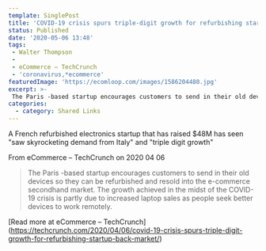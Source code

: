 ```yaml
---
template: SinglePost
title: 'COVID-19 crisis spurs triple-digit growth for refurbishing startup Back Market'
status: Published
date: '2020-05-06 13:48'
tags:
 - Walter Thompson
 -
 - eCommerce – TechCrunch
 - 'coronavirus,*ecommerce'
featuredImage: 'https://ecomloop.com/images/1586204480.jpg'
excerpt: >-
 The Paris -based startup encourages customers to send in their old devices so they can be refurbished and resold into the e-commerce secondhand market. The growth achieved in the midst of the COVID-19 crisis is partly due to increased laptop sales as people seek better devices to work remotely.
categories:
  - category: Shared Links
---
```

A French refurbished electronics startup that has raised $48M has seen "saw skyrocketing demand from Italy" and "triple digit growth"

From eCommerce – TechCrunch on 2020 04 06
> The Paris -based startup encourages customers to send in their old devices so they can be refurbished and resold into the e-commerce secondhand market. The growth achieved in the midst of the COVID-19 crisis is partly due to increased laptop sales as people seek better devices to work remotely.

[Read more at eCommerce – TechCrunch] (https://techcrunch.com/2020/04/06/covid-19-crisis-spurs-triple-digit-growth-for-refurbishing-startup-back-market/)
